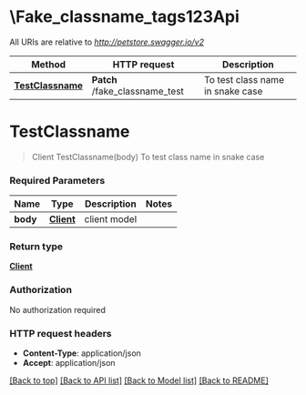 # \Fake_classname_tags123Api

All URIs are relative to *http://petstore.swagger.io/v2*

Method | HTTP request | Description
------------- | ------------- | -------------
[**TestClassname**](Fake_classname_tags123Api.md#TestClassname) | **Patch** /fake_classname_test | To test class name in snake case


# **TestClassname**
> Client TestClassname(body)
To test class name in snake case

### Required Parameters

Name | Type | Description  | Notes
------------- | ------------- | ------------- | -------------
  **body** | [**Client**](Client.md)| client model | 

### Return type

[**Client**](Client.md)

### Authorization

No authorization required

### HTTP request headers

 - **Content-Type**: application/json
 - **Accept**: application/json

[[Back to top]](#) [[Back to API list]](../README.md#documentation-for-api-endpoints) [[Back to Model list]](../README.md#documentation-for-models) [[Back to README]](../README.md)


